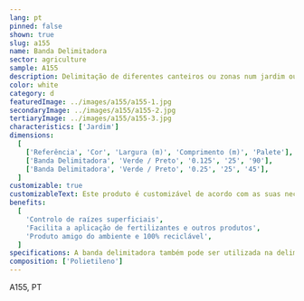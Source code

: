 ```yaml
---
lang: pt
pinned: false
shown: true
slug: a155
name: Banda Delimitadora
sector: agriculture
sample: A155
description: Delimitação de diferentes canteiros ou zonas num jardim ou relvado. Pode também ser utilizada nas bordaduras.
color: white
category: d
featuredImage: ../images/a155/a155-1.jpg
secondaryImage: ../images/a155/a155-2.jpg
tertiaryImage: ../images/a155/a155-3.jpg
characteristics: ['Jardim']
dimensions:
  [
    ['Referência', 'Cor', 'Largura (m)', 'Comprimento (m)', 'Palete'],
    ['Banda Delimitadora', 'Verde / Preto', '0.125', '25', '90'],
    ['Banda Delimitadora', 'Verde / Preto', '0.25', '25', '45'],
  ]
customizable: true
customizableText: Este produto é customizável de acordo com as suas necessidades. Contacte-nos para mais informações.
benefits:
  [
    'Controlo de raízes superficiais',
    'Facilita a aplicação de fertilizantes e outros produtos',
    'Produto amigo do ambiente e 100% reciclável',
  ]
specifications: A banda delimitadora também pode ser utilizada na delimitação de caminhos pedonais e ciclovias.
composition: ['Polietileno']
---
```


A155, PT

